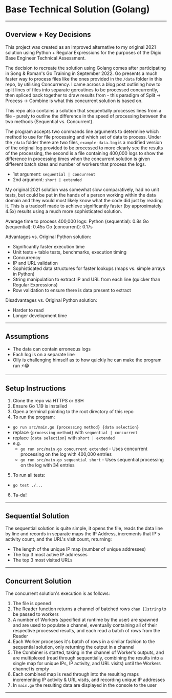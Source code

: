 # Base Technical Solution (Golang)

---

## Overview + Key Decisions

This project was created as an improved alternative to my original 2021 solution using Python + Regular Expressions for the purposes of the Digio Base Engineer Technical Assessment.

The decision to recreate the solution using Golang comes after participating in Song & Roman's Go Training in September 2022. Go presents a much faster way to process files like the ones provided in the `/data` folder in this repo, by utilising Concurrency. I came across a blog post outlining how to split lines of files into separate goroutines to be processed concurrently, then spliced back together to draw results from - this paradigm of Split -> Process -> Combine is what this concurrent solution is based on.

This repo also contains a solution that sequentially processes lines from a file - purely to outline the difference in the speed of processing between the two methods (Sequential vs. Concurrent).

The program accepts two commands line arguments to determine which method to use for file processing and which set of data to process. Under the `/data` folder there are two files, `example-data.log` is a modified version of the original log provided to be processed to more clearly see the results of the processing, the second is a file containing 400,000 logs to show the difference in processing times when the concurrent solution is given different batch sizes and number of workers that process the logs.

- 1st argument: `sequential | concurrent`
- 2nd argument: `short | extended`

My original 2021 solution was somewhat slow comparatively, had no unit tests, but could be put in the hands of a person working within the data domain and they would most likely know what the code did just by reading it. This is a tradeoff made to achieve significantly faster (by approximately 4.5x) results using a much more sophisticated solution.

Average time to process 400,000 logs:
Python (sequential): 0.8s
Go (sequential): 0.45s
Go (concurrent): 0.17s

Advantages vs. Original Python solution:

- Significantly faster execution time
- Unit tests + table tests, benchmarks, execution timing
- Concurrency
- IP and URL validation
- Sophisticated data structures for faster lookups (maps vs. simple arrays in Python)
- String manipulation to extract IP and URL from each line (quicker than Regular Expressions)
- Row validation to ensure there is data present to extract

Disadvantages vs. Original Python solution:

- Harder to read
- Longer development time

---

## Assumptions

- The data can contain erroneous logs
- Each log is on a separate line
- Olly is challenging himself as to how quickly he can make the program run ⚡️😂

---

## Setup Instructions

1. Clone the repo via HTTPS or SSH
2. Ensure Go 1.19 is installed
3. Open a terminal pointing to the root directory of this repo
4. To run the program:

- `go run src/main.go {processing method} {data selection}`
- replace `{processing method}` with `sequential | concurrent`
- replace `{data selection}` with `short | extended`
- e.g.
  - `go run src/main.go concurrent extended` - Uses concurrent processing on the log with 400,000 entries
  - `go run src/main.go sequential short` - Uses sequential processing on the log with 34 entries

5. To run all tests:

- `go test ./...`

6. Ta-da!

---

## Sequential Solution

The sequential solution is quite simple, it opens the file, reads the data line by line and records in separate maps the IP Address, increments that IP's activity count, and the URL's visit count, returning:

- The length of the unique IP map (number of unique addresses)
- The top 3 most active IP addresses
- The top 3 most visited URLs

---

## Concurrent Solution

The concurrent solution's execution is as follows:

1. The file is opened
2. The Reader function returns a channel of batched rows `chan []string` to be passed to workers
3. A number of Workers (specified at runtime by the user) are spawned and are used to populate a channel, eventually containing all of their respective processed results, and each read a batch of rows from the Reader
4. Each Worker processes it's batch of rows in a similar fashion to the sequential solution, only returning the output in a channel
5. The Combiner is started, taking in the channel of Worker's outputs, and are multiplexed (read through sequentially, combining the results into a single map for unique IPs, IP activity, and URL visits) until the Workers channel is empty
6. Each combined map is read through into the resulting maps incrementing IP activity & URL visits, and recording unique IP addresses
7. In `main.go` the resulting data are displayed in the console to the user

---
